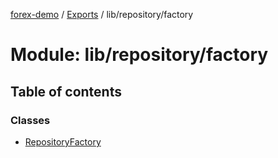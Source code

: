 [forex-demo](../README.md) / [Exports](../modules.md) / lib/repository/factory

# Module: lib/repository/factory

## Table of contents

### Classes

- [RepositoryFactory](../classes/lib_repository_factory.RepositoryFactory.md)
